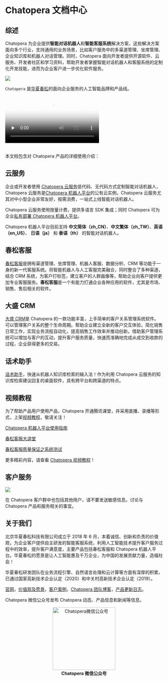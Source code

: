 # Chatopera 文档中心

## 综述

Chatopera 为企业提供**智能对话机器人**和**智能客服系统**解决方案，这些解决方案面向多个行业，支持通用的业务场景，比如客户服务中的多渠道管理、坐席管理、企业知识库和机器人对话管理。同时，Chatopera 面向开发者提供开源软件、云服务、开发者社区和学习资料，帮助开发者掌握智能对话机器人和客服系统的定制化开发技能，进而为企业客户进一步优化软件服务。

![](/images/products/trademark-chatopera.png)

`Chatopera` 是[华夏春松](https://www.chatopera.com)的面向企业服务的人工智能品牌和产品线。

<video controls preload="none" autobuffer="false" poster="images/products/introduction-video-cover.jpg">
  <source
    src="https://www.chatopera.com/files/introduction.webm"
    type="video/webm"
  />
</video>
</br>
</br>

本文档包含对 Chatopera 产品的详细使用介绍：

## 云服务

企业或开发者使用 [Chatopera 云服务](https://bot.chatopera.com)低代码、无代码方式定制智能对话机器人，Chatopera 云服务是[Chatopera 机器人平台](/products/chatbot-platform/index.html)的公有云实例。Chatopera 云服务尤其对中小型企业非常友好，按需消费，一站式上线智能对话机器人。

Chatopera 云服务使用按量计费，提供多语言 SDK 集成；同时 Chatopera 可为企业[私有部署 Chatopera 机器人平台](/products/chatbot-platform/index.html#私有部署)。

Chatopera 机器人平台目前支持 **中文简体（zh_CN）**、**中文繁体（zh_TW）**、**英语（en_US）**、 **日语（ja）** 和 **泰语（th）** 的智能对话机器人。

## 春松客服

[春松客服](/products/cskefu/index.html)是拥有渠道管理、坐席管理、机器人客服、数据分析、CRM 等功能于一身的新一代客服系统。将智能机器人与人工客服完美融合，同时整合了多种渠道，结合 CRM 系统，为客户打标签，建立客户的人群画像等，帮助企业向客户提供更加专业客服服务。**春松客服**是一个有能力打通企业各种应用的软件，尤其是市场、销售、售后相关的软件。

## 大盛 CRM

[大盛 CRM](/products/dscrm/index.html)是 Chatopera 的一款功能丰富，上手简单的客户关系管理系统软件。可以管理客户关系的整个生命周期。帮助企业建立全新的客户交互体验，简化销售日常工作，实现业务流程自动化，提高销售工作效率并推动创新。借助客户管理系统可以增加与客户的互动，提升客户服务质量，快速而准确地完成从成交到收款的过程，企业获得更多的交易。

## 话术助手

[话术助手](/products/chatbot-platform/faq/assistant.html)，快速从机器人知识库检索的输入法！作为利用 Chatopera 云服务的知识库检索建议回复的桌面软件，具有跨平台和跨渠道的特点。

## 视频教程

为了帮助产品用户使用产品，Chatopera 开通腾讯课堂，并采用直播、录播等形式，上架[视频教程](https://ke.chatopera.com/)，敬请关注！

[Chatopera 机器人平台使用指南](https://ke.qq.com/course/2994143)

[春松客服大讲堂](https://ke.qq.com/course/464050)

[春松客服质量保证之系统测试](https://ke.qq.com/course/2261929)

更多精彩内容，请查看 [Chatopera 视频教程](https://ke.chatopera.com)！

## 客户服务

![](/images/products/platform/Chatopera_企业微信_客户群_qr_explained.png)

在 Chatopera 客户群中也包括其他用户，请不要发送敏感信息。讨论与 Chatopera 产品和服务相关的事宜。

## 关于我们

北京华夏春松科技有限公司成立于 2018 年 6 月，本着诚信、创新和负责的价值观，为企业客户提供自主研发的智能客服系统，利用人工智能技术提升客户服务过程中的效率，提升客户满意度，主要产品包括春松客服和 Chatopera 机器人平台。华夏春松的愿景是让人工智能惠及千万企业，为中国的发展贡献力量，造福社会！

华夏春松研发团队在业务流程引擎、自然语言处理和云计算等方面有深厚的积累，已通过国家高新技术企业认定（2020）和中关村高新技术企业认定（2019）。

[官网](https://www.chatopera.com/)，[价值观及愿景](https://pre-angel.com/chatopera-ceo-letter/)，[客户案例](https://www.chatopera.com/customer.html)，[Chatopera 团队博客](https://chatopera.blog.csdn.net/)，[产品更新日志](https://status.chatopera.com)。

Chatopera 微信公众号发布 Chatopera 动态、产品信息和新闻等信息。

<p align="center">
<img width="200" src="images/products/chatopera_gzh_1.png" alt="Chatopera微信公众号" />
</br>
<b>Chatopera 微信公众号</b>
</p>
